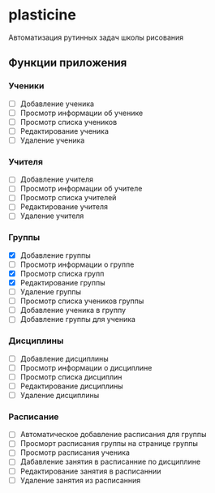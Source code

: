 # plasticine

Автоматизация рутинных задач школы рисования

## Функции приложения

### Ученики

- [ ] Добавление ученика
- [ ] Просмотр информации об ученике
- [ ] Просмотр списка учеников
- [ ] Редактирование ученика
- [ ] Удаление ученика

### Учителя

- [ ] Добавление учителя
- [ ] Просмотр информации об учителе
- [ ] Просмотр списка учителей
- [ ] Редактирование учителя
- [ ] Удаление учителя

### Группы

- [x] Добавление группы
- [ ] Просмотр информации о группе
- [x] Просмотр списка групп
- [x] Редактирование группы
- [ ] Удаление группы
- [ ] Просмотр списка учеников группы
- [ ] Добавление ученика в группу
- [ ] Добавление группы для ученика

### Дисциплины

- [ ] Добавление дисциплины
- [ ] Просмотр информации о дисциплине
- [ ] Просмотр списка дисциплин
- [ ] Редактирование дисциплины
- [ ] Удаление дисциплины

### Расписание

- [ ] Автоматическое добавление расписания для группы
- [ ] Просморт расписания группы на странице группы
- [ ] Просмотр расписания ученика
- [ ] Дабавление занятия в расписанние по дисциплине
- [ ] Редактирование занятия в расписаннии
- [ ] Удаление занятия из расписанния
